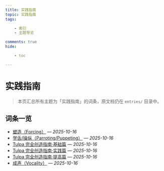 ```yaml
---
title: 实践指南
topic: 实践指南
tags:

    - 索引
    - 主题导览

comments: true
hide:

    - toc

---
```


# 实践指南

> 本页汇总所有主题为「实践指南」的词条，原文档仍在 `entries/` 目录中。

## 词条一览

- [塑造（Forcing）](Forcing.md) — *2025-10-16*
- [学舌/操纵（Parroting/Puppeting）](Parroting-Puppeting.md) — *2025-10-16*
- [Tulpa 完全创造指南·基础篇](Tulpa-Guide-1.md) — *2025-10-16*
- [Tulpa 完全创造指南·实践篇](Tulpa-Guide-2.md) — *2025-10-16*
- [Tulpa 完全创造指南·提高篇](Tulpa-Guide-3.md) — *2025-10-16*
- [成声（Vocality）](Vocality.md) — *2025-10-16*
